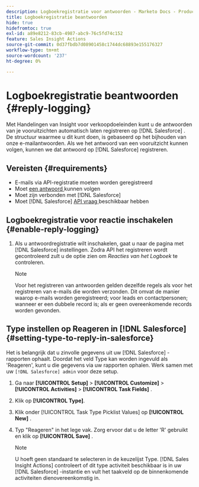 ```yaml
---
description: Logboekregistratie voor antwoorden - Marketo Docs - Productdocumentatie
title: Logboekregistratie beantwoorden
hide: true
hidefromtoc: true
exl-id: a89e8212-83cb-4987-abc9-76c5fd74c152
feature: Sales Insight Actions
source-git-commit: 0d37fbdb7d08901458c1744dc68893e155176327
workflow-type: tm+mt
source-wordcount: '237'
ht-degree: 0%

---
```


# Logboekregistratie beantwoorden {#reply-logging}

Met Handelingen van Insight voor verkoopdoeleinden kunt u de antwoorden van je vooruitzichten automatisch laten registreren op [!DNL Salesforce] . De structuur waarmee u dit kunt doen, is gebaseerd op het bijhouden van onze e-mailantwoorden. Als we het antwoord van een vooruitzicht kunnen volgen, kunnen we dat antwoord op [!DNL Salesforce] registreren.

## Vereisten {#requirements}

* E-mails via API-registratie moeten worden geregistreerd
* Moet [ een antwoord ](/help/marketo/product-docs/marketo-sales-insight/actions/send-a-sales-email/email-tracking-overview.md#how-reply-tracking-works) kunnen volgen
* Moet zijn verbonden met [!DNL Salesforce]
* Moet [!DNL Salesforce] [ API vraag ](https://developer.salesforce.com/docs/atlas.en-us.salesforce_app_limits_cheatsheet.meta/salesforce_app_limits_cheatsheet/salesforce_app_limits_platform_api.htm) beschikbaar hebben

## Logboekregistratie voor reactie inschakelen {#enable-reply-logging}

1. Als u antwoordregistratie wilt inschakelen, gaat u naar de pagina met [!DNL Salesforce] instellingen. Zodra API het registreren wordt gecontroleerd zult u de optie zien om _Reacties van het Logboek_ te controleren.

   >[!NOTE]
   >
   >Voor het registreren van antwoorden gelden dezelfde regels als voor het registreren van e-mails die worden verzonden. Dit omvat de manier waarop e-mails worden geregistreerd; voor leads en contactpersonen; wanneer er een dubbele record is; als er geen overeenkomende records worden gevonden.

## Type instellen op Reageren in [!DNL Salesforce] {#setting-type-to-reply-in-salesforce}

Het is belangrijk dat u zinvolle gegevens uit uw [!DNL Salesforce] -rapporten ophaalt. Doordat het veld Type kan worden ingevuld als &#39;Reageren&#39;, kunt u die gegevens via uw rapporten ophalen. Werk samen met uw `[!DNL Salesforce] admin` voor deze setup.

1. Ga naar **[!UICONTROL Setup]** > **[!UICONTROL Customize]** > **[!UICONTROL Activities]** > **[!UICONTROL Task Fields]** .
1. Klik op **[!UICONTROL Type]**.
1. Klik onder [!UICONTROL Task Type Picklist Values] op **[!UICONTROL New]** .
1. Typ &quot;Reageren&quot; in het lege vak. Zorg ervoor dat u de letter &#39;R&#39; gebruikt en klik op **[!UICONTROL Save]** .

   >[!NOTE]
   >
   >U hoeft geen standaard te selecteren in de keuzelijst Type. [!DNL Sales Insight Actions] controleert of dit type activiteit beschikbaar is in uw [!DNL Salesforce] -instantie en vult het taakveld op de binnenkomende activiteiten dienovereenkomstig in.
